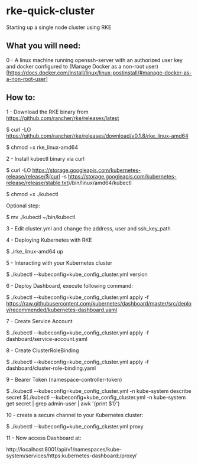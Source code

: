 # rke-quick-cluster
Starting up a single node cluster using RKE

## What you will need:

0 - A linux machine running openssh-server with an authorized user key and docker configured to (Manage Docker as a non-root user)[https://docs.docker.com/install/linux/linux-postinstall/#manage-docker-as-a-non-root-user]

## How to:

1 - Download the RKE binary from https://github.com/rancher/rke/releases/latest

$ curl -LO https://github.com/rancher/rke/releases/download/v0.1.8/rke_linux-amd64

$ chmod +x rke_linux-amd64

2 - Install kubectl binary via curl

$ curl -LO https://storage.googleapis.com/kubernetes-release/release/$(curl -s https://storage.googleapis.com/kubernetes-release/release/stable.txt)/bin/linux/amd64/kubectl

$ chmod +x ./kubectl

Optional step:

$ mv ./kubectl ~/bin/kubectl

3 - Edit cluster.yml and change the address, user and ssh_key_path

4 - Deploying Kubernetes with RKE

$ ./rke_linux-amd64 up

5 - Interacting with your Kubernetes cluster

$ ./kubectl --kubeconfig=kube_config_cluster.yml version

6 - Deploy Dashboard, execute following command:

$ ./kubectl --kubeconfig=kube_config_cluster.yml apply -f https://raw.githubusercontent.com/kubernetes/dashboard/master/src/deploy/recommended/kubernetes-dashboard.yaml

7 - Create Service Account

$ ./kubectl --kubeconfig=kube_config_cluster.yml apply -f dashboard/service-account.yaml

8 - Create ClusterRoleBinding

$ ./kubectl --kubeconfig=kube_config_cluster.yml apply -f dashboard/cluster-role-binding.yaml

9 - Bearer Token (namespace-controller-token)

$ ./kubectl --kubeconfig=kube_config_cluster.yml -n kube-system describe secret $(./kubectl --kubeconfig=kube_config_cluster.yml -n kube-system get secret | grep admin-user | awk '{print $1}')

10 - create a secure channel to your Kubernetes cluster:

$ ./kubectl --kubeconfig=kube_config_cluster.yml proxy

11 - Now access Dashboard at:

http://localhost:8001/api/v1/namespaces/kube-system/services/https:kubernetes-dashboard:/proxy/
